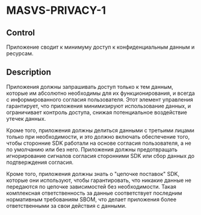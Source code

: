 # MASVS-PRIVACY-1

## Control

Приложение сводит к минимуму доступ к конфиденциальным данным и ресурсам.

## Description

Приложения должны запрашивать доступ только к тем данным, которые им абсолютно необходимы для их функционирования, и всегда с информированного согласия пользователя. Этот элемент управления гарантирует, что приложения минимизируют использование данных, и ограничивает контроль доступа, снижая потенциальное воздействие утечек данных.

Кроме того, приложения должны делиться данными с третьими лицами только при необходимости, и это должно включать обеспечение того, чтобы сторонние SDK работали на основе согласия пользователя, а не по умолчанию или без него. Приложения должны предотвращать игнорирование сигналов согласия сторонними SDK или сбор данных до подтверждения согласия.

Кроме того, приложения должны знать о "цепочке поставок" SDK, которые они используют, чтобы гарантировать, что никакие данные не передаются по цепочке зависимостей без необходимости. Такая комплексная ответственность за данные соответствует последним нормативным требованиям SBOM, что делает приложения более ответственными за свои действия с данными.
